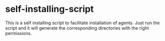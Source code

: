 # self-installing-script
This is a self installing script to facilitate installation of agents. Just run the script and it will generate the corresponding directories with the right permissions.
